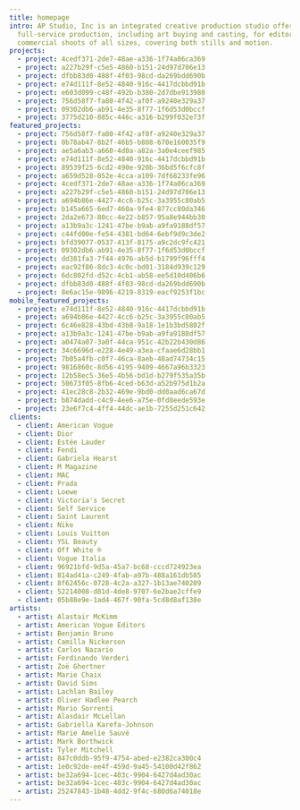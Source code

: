 ```yaml
---
title: homepage
intro: AP Studio, Inc is an integrated creative production studio offering
  full-service production, including art buying and casting, for editorial and
  commercial shoots of all sizes, covering both stills and motion.
projects:
  - project: 4cedf371-2de7-48ae-a336-1f74a06ca369
  - project: a227b29f-c5e5-4860-b151-24d97d706e13
  - project: dfbb83d0-488f-4f03-98cd-da269bdd690b
  - project: e74d111f-8e52-4840-916c-4417dcbbd91b
  - project: e603d099-c48f-492b-b380-2d7dbe913980
  - project: 756d58f7-fa80-4f42-af0f-a9240e329a37
  - project: 09302db6-ab91-4e35-8f77-1f6d53d0bccf
  - project: 3775d210-885c-446c-a316-b299f032e73f
featured_projects:
  - project: 756d58f7-fa80-4f42-af0f-a9240e329a37
  - project: 0b78ab47-8b2f-46b5-b808-670e160035f9
  - project: ae5a6ab3-a660-4d0a-a82a-3a0e4ceef985
  - project: e74d111f-8e52-4840-916c-4417dcbbd91b
  - project: 89539f25-6cd2-490e-920b-36bd5f6cfc8f
  - project: a659d528-052e-4cca-a109-7df68233fe96
  - project: 4cedf371-2de7-48ae-a336-1f74a06ca369
  - project: a227b29f-c5e5-4860-b151-24d97d706e13
  - project: a694b86e-4427-4cc6-b25c-3a3955c80ab5
  - project: b145a665-6ed7-460a-9fe4-877cc80da346
  - project: 2da2e673-80cc-4e22-b857-95a8e944bb30
  - project: a13b9a3c-1241-47be-b9ab-a9fa9188df57
  - project: c44fd00e-fe54-4381-bd64-6ebf9d9c3de2
  - project: bfd39077-0537-413f-8175-a9c2dc9fc421
  - project: 09302db6-ab91-4e35-8f77-1f6d53d0bccf
  - project: dd381fa3-7f44-4976-ab5d-b1799f96fff4
  - project: eac92f86-8dc3-4c0c-bd01-3184d939c129
  - project: 6dc802fd-d52c-4cb1-ab58-ee5d10d406b6
  - project: dfbb83d0-488f-4f03-98cd-da269bdd690b
  - project: 8e6ac15e-9896-4219-8319-eacf9253f1bc
mobile_featured_projects:
  - project: e74d111f-8e52-4840-916c-4417dcbbd91b
  - project: a694b86e-4427-4cc6-b25c-3a3955c80ab5
  - project: 6c46e828-43bd-43b8-9a18-1e1b3bd5802f
  - project: a13b9a3c-1241-47be-b9ab-a9fa9188df57
  - project: a0474a07-3a0f-44ca-951c-42b22b430d86
  - project: 34c6696d-e228-4e49-a3ea-cfaae6d28bb1
  - project: 7b05a4fb-c0f7-46ca-8aeb-48ad74734c15
  - project: 9816860c-8d56-4195-9409-4667a96b3323
  - project: 12b58ec5-36e5-4b56-bd1d-b279f535a35b
  - project: 50673f05-8fb6-4ced-b63d-a52b975d1b2a
  - project: 41ec28c8-2b32-469e-9bd0-dd0aad6ca67d
  - project: b874dadd-c4c9-4ee6-a75e-0fd8eede593e
  - project: 23e6f7c4-4ff4-44dc-ae1b-7255d251c642
clients:
  - client: American Vogue
  - client: Dior
  - client: Estée Lauder
  - client: Fendi
  - client: Gabriela Hearst
  - client: M Magazine
  - client: MAC
  - client: Prada
  - client: Loewe
  - client: Victoria's Secret
  - client: Self Service
  - client: Saint Laurent
  - client: Nike
  - client: Louis Vuitton
  - client: YSL Beauty
  - client: Off White ®
  - client: Vogue Italia
  - client: 96921bfd-9d5a-45a7-bc68-cccd724923ea
  - client: 814ad41a-c249-4fab-a97b-488a161db585
  - client: 8f62456c-0728-4c2a-a327-1b13ae740209
  - client: 52214008-d81d-4de8-9707-6e2bae2cffe9
  - client: 05b88e9e-1ad4-467f-90fa-5cd8d8af138e
artists:
  - artist: Alastair McKimm
  - artist: American Vogue Editors
  - artist: Benjamin Bruno
  - artist: Camilla Nickerson
  - artist: Carlos Nazario
  - artist: Ferdinando Verderi
  - artist: Zoë Ghertner
  - artist: Marie Chaix
  - artist: David Sims
  - artist: Lachlan Bailey
  - artist: Oliver Hadlee Pearch
  - artist: Mario Sorrenti
  - artist: Alasdair McLellan
  - artist: Gabriella Karefa-Johnson
  - artist: Marie Amelie Sauvé
  - artist: Mark Borthwick
  - artist: Tyler Mitchell
  - artist: 847c0ddb-95f9-4754-abed-e2382ca300c4
  - artist: 1e0c92de-ee4f-459d-9a45-54100d42f862
  - artist: be32a694-1cec-403c-9904-6427d4ad30ac
  - artist: be32a694-1cec-403c-9904-6427d4ad30ac
  - artist: 25247843-1b48-4dd2-9f4c-680d6a74018e
---
```

